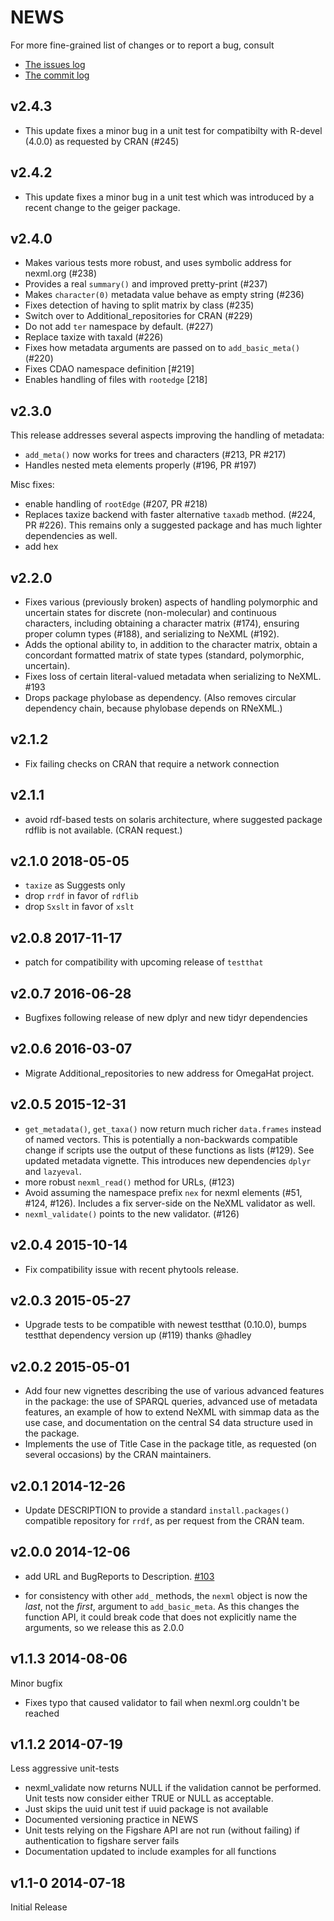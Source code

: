 NEWS
====

For more fine-grained list of changes or to report a bug, consult 

* [The issues log](https://github.com/ropensci/RNeXML/issues)
* [The commit log](https://github.com/ropensci/RNeXML/commits/master)

v2.4.3
------

- This update fixes a minor bug in a unit test for compatibilty 
  with R-devel (4.0.0) as requested by CRAN (#245)

v2.4.2
------

- This update fixes a minor bug in a unit test which was introduced by a recent change to the geiger package.

v2.4.0
------

- Makes various tests more robust, and uses symbolic address for nexml.org (#238)
- Provides a real `summary()` and improved pretty-print (#237)
- Makes `character(0)` metadata value behave as empty string (#236)
- Fixes detection of having to split matrix by class (#235)
- Switch over to Additional_repositories for CRAN (#229)
- Do not add `ter` namespace by default. (#227)
- Replace taxize with taxald (#226)
- Fixes how metadata arguments are passed on to `add_basic_meta()` (#220)
- Fixes CDAO namespace definition [#219]
- Enables handling of files with `rootedge` [218]


v2.3.0
-------


This release addresses several aspects improving the handling of metadata:

- `add_meta()` now works for trees and characters (#213, PR #217)
- Handles nested meta elements properly (#196, PR #197)

Misc fixes:

- enable handling of `rootEdge` (#207, PR #218)
- Replaces taxize backend with faster alternative `taxadb` method. (#224, PR #226).
 This remains only a suggested package and has much lighter dependencies as well.  
- add hex

v2.2.0
------

- Fixes various (previously broken) aspects of handling polymorphic
  and uncertain states for discrete (non-molecular) and continuous
  characters, including obtaining a character matrix (#174), ensuring
  proper column types (#188), and serializing to NeXML (#192).
- Adds the optional ability to, in addition to the character matrix,
  obtain a concordant formatted matrix of state types (standard,
  polymorphic, uncertain).
- Fixes loss of certain literal-valued metadata when serializing to
  NeXML. #193
- Drops package phylobase as dependency. (Also removes circular
  dependency chain, because phylobase depends on RNeXML.)

v2.1.2
------

- Fix failing checks on CRAN that require a network connection

v2.1.1 
------

- avoid rdf-based tests on solaris architecture, where suggested
  package rdflib is not available. (CRAN request.)

v2.1.0 2018-05-05
------

- `taxize` as Suggests only
- drop `rrdf` in favor of `rdflib`
- drop `Sxslt` in favor of `xslt`


v2.0.8 2017-11-17
------

- patch for compatibility with upcoming release of `testthat`

v2.0.7 2016-06-28
------

- Bugfixes following release of new dplyr and new tidyr dependencies

v2.0.6 2016-03-07
------

- Migrate Additional_repositories to new address for OmegaHat project.

v2.0.5  2015-12-31
-------

- `get_metadata()`, `get_taxa()` now return much richer `data.frames` instead of named vectors. 
  This is potentially a non-backwards compatible change if scripts use the output of these
  functions as lists (#129).  See updated metadata vignette.  This introduces new dependencies
  `dplyr` and `lazyeval`. 
- more robust `nexml_read()` method for URLs, (#123)
- Avoid assuming the namespace prefix `nex` for nexml elements (#51, #124, #126). Includes a
  fix server-side on the NeXML validator as well.
- `nexml_validate()` points to the new validator. (#126)


v2.0.4 2015-10-14
-------

- Fix compatibility issue with recent phytools release.

v2.0.3 2015-05-27
------

- Upgrade tests to be compatible with newest testthat (0.10.0), bumps testthat dependency version up (#119) thanks @hadley

v2.0.2 2015-05-01
------

- Add four new vignettes describing the use of various advanced
  features in the package: the use of SPARQL queries, advanced
	use of metadata features, an example of how to extend NeXML
	with simmap data as the use case, and documentation on the 
	central S4 data structure used in the package.
- Implements the use of Title Case in the package title, as
  requested (on several occasions) by the CRAN maintainers.


v2.0.1 2014-12-26
-------

- Update DESCRIPTION to provide a standard `install.packages()` compatible repository for `rrdf`, as per request from the CRAN team.

v2.0.0   2014-12-06
---------

* add URL and BugReports to Description. [#103](https://github.com/ropensci/RNeXML/issues/103)

* for consistency with other `add_` methods, the `nexml` object is now the _last_, not the _first_, 
argument to `add_basic_meta`.  As this changes the function API, it could break code that does not
explicitly name the arguments, so we release this as 2.0.0


v1.1.3 2014-08-06
------

Minor bugfix

* Fixes typo that caused validator to fail when nexml.org couldn't be reached

v1.1.2  2014-07-19
-------

Less aggressive unit-tests

* nexml_validate now returns NULL if the validation cannot be performed. Unit tests now consider either TRUE or NULL as acceptable.   
* Just skips the uuid unit test if uuid package is not available
* Documented versioning practice in NEWS
* Unit tests relying on the Figshare API are not run (without failing) if authentication to figshare server fails
* Documentation updated to include examples for all functions

v1.1-0 2014-07-18
------

Initial Release 
